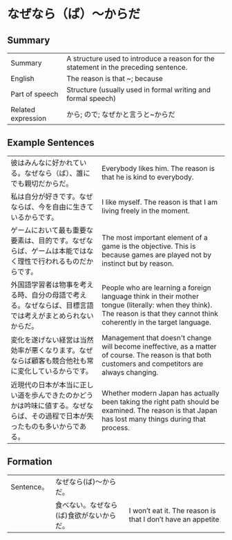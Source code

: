 # なぜなら（ば）～からだ

## Summary

<table><tr>   <td>Summary</td>   <td>A structure used to introduce a reason for the statement in the preceding sentence.</td></tr><tr>   <td>English</td>   <td>The reason is that ~; because</td></tr><tr>   <td>Part of speech</td>   <td>Structure (usually used in formal writing and formal speech)</td></tr><tr>   <td>Related expression</td>   <td>から; ので; なぜかと言うと~からだ</td></tr></table>

## Example Sentences

<table><tr>   <td>彼はみんなに好かれている。なぜなら（ば）、誰にでも親切だからだ。</td>   <td>Everybody likes him. The reason is that he is kind to everybody.</td></tr><tr>   <td>私は自分が好きです。なぜならば、今を自由に生きているからです。</td>   <td>I like myself. The reason is that I am living freely in the moment.</td></tr><tr>   <td>ゲームにおいて最も重要な要素は、目的です。なぜならば、ゲームは本能ではなく理性で行われるものだからです。</td>   <td>The most important element of a game is the objective. This is because games are played not by instinct but by reason.</td></tr><tr>   <td>外国語学習者は物事を考える時、自分の母語で考える。なぜならば、目標言語では考えがまとめられないからだ。</td>   <td>People who are learning a foreign language think in their mother tongue (literally: when they think). The reason is that they cannot think coherently in the target language.</td></tr><tr>   <td>変化を遂げない経営は当然効率が悪くなります。なぜならば顧客も競合他社も常に変化しているからです。</td>   <td>Management that doesn't change will become ineffective, as a matter of course. The reason is that both customers and competitors are always changing.</td></tr><tr>   <td>近現代の日本が本当に正しい道を歩んできたのかどうかは吟味に値する。なぜならば、その過程で日本が失ったものも多いからである。</td>   <td>Whether modern Japan has actually been taking the right path should be examined. The reason is that Japan has lost many things during that process.</td></tr></table>

## Formation

<table class="table"><tbody><tr class="tr head"><td class="td"><span class="bold">Sentence。</span></td><td class="td"><span class="concept">なぜなら</span><span>(</span><span class="concept">ば</span><span>)～</span><span class="concept">からだ</span><span>。</span></td><td class="td"></td></tr><tr class="tr"><td class="td"></td><td class="td"><span>食べない。</span><span class="concept">なぜなら</span><span>(</span><span class="concept">ば</span><span>)食欲がない</span><span class="concept">からだ</span><span>。</span></td><td class="td"><span>I won’t eat it. The reason is that I don’t have an appetite</span></td></tr></tbody></table>

